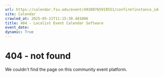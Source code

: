 ```yaml
---
url: https://calendar.fiu.edu/event/49109765919551/confirm?instance_id=49109765947217&return=https%3A%2F%2Fcalendar.fiu.edu%2Fthefrost
site: Calendar
crawled_at: 2025-05-21T11:15:30.481006
title: 404 - Localist Event Calendar Software
event_date: 
dynamic: True
---
```


# 404 - not found
We couldn't find the page on this community event platform.
